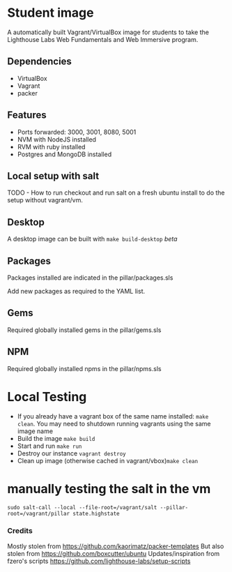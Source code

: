 # Student image

A automatically built Vagrant/VirtualBox image for students to take the Lighthouse Labs
Web Fundamentals and Web Immersive program.

## Dependencies

- VirtualBox
- Vagrant
- packer

## Features

- Ports forwarded: 3000, 3001, 8080, 5001
- NVM with NodeJS installed
- RVM with ruby installed
- Postgres and MongoDB installed

## Local setup with salt

TODO - How to run checkout and run salt on a fresh ubuntu install to do the setup without vagrant/vm.

## Desktop

A desktop image can be built with `make build-desktop` _beta_

## Packages

Packages installed are indicated in the pillar/packages.sls

Add new packages as required to the YAML list.

## Gems

Required globally installed gems in the pillar/gems.sls

## NPM

Required globally installed npms in the pillar/npms.sls

# Local Testing

- If you already have a vagrant box of the same name installed: `make clean`. You may need to shutdown running vagrants using the same image name
- Build the image `make build`
- Start and run `make run`
- Destroy our instance `vagrant destroy`
- Clean up image (otherwise cached in vagrant/vbox)`make clean`

# manually testing the salt in the vm

`sudo salt-call --local --file-root=/vagrant/salt --pillar-root=/vagrant/pillar state.highstate`


### Credits

Mostly stolen from https://github.com/kaorimatz/packer-templates
But also stolen from https://github.com/boxcutter/ubuntu
Updates/inspiration from fzero's scripts https://github.com/lighthouse-labs/setup-scripts
